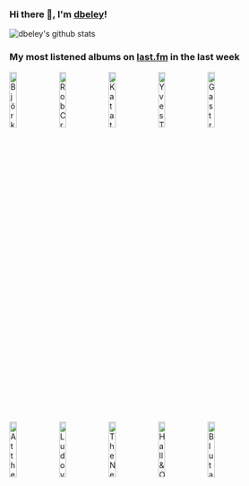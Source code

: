 ### Hi there 👋, I'm [dbeley](https://dbeley.ovh/en)!

![dbeley's github stats](https://github-readme-stats.vercel.app/api?username=dbeley)

### My most listened albums on [last.fm](https://www.last.fm/user/d_beley) in the last week

[<img src='https://lastfm.freetls.fastly.net/i/u/300x300/626a5e4029e3e3c3f2a6eabecbeed3d8.jpg' width='16%' height='16%' alt='Björk - Vespertine'>](https://www.last.fm/music/bj%25c3%25b6rk/vespertine)&nbsp;
[<img src='https://lastfm.freetls.fastly.net/i/u/300x300/8b11cb74c862bcd0098dd24948b25a9c.jpg' width='16%' height='16%' alt='Rob Crows Gloomy Place - Youre Doomed. Be Nice.'>](https://www.last.fm/music/rob%2bcrow%2527s%2bgloomy%2bplace/you%2527re%2bdoomed.%2bbe%2bnice.)&nbsp;
[<img src='https://lastfm.freetls.fastly.net/i/u/300x300/da469759803beb457286654ac471df72.png' width='16%' height='16%' alt='Katatonia - The Great Cold Distance'>](https://www.last.fm/music/katatonia/the%2bgreat%2bcold%2bdistance)&nbsp;
[<img src='https://lastfm.freetls.fastly.net/i/u/300x300/cbe5afb95fe9e91a830a3a669e5ae992.jpg' width='16%' height='16%' alt='Yves Tumor - Praise A Lord Who Chews But Which Does Not Consume; (Or Simply, Hot Between Worlds)'>](https://www.last.fm/music/yves%2btumor/praise%2ba%2blord%2bwho%2bchews%2bbut%2bwhich%2bdoes%2bnot%2bconsume%253b%2b%2528or%2bsimply%252c%2bhot%2bbetween%2bworlds%2529)&nbsp;
[<img src='https://lastfm.freetls.fastly.net/i/u/300x300/2ff252cef3cb480fa398fd3c33417893.jpg' width='16%' height='16%' alt='Gastr Del Sol - Crookt, Crackt, Or Fly'>](https://www.last.fm/music/gastr%2bdel%2bsol/crookt%252c%2bcrackt%252c%2bor%2bfly)&nbsp;
<br>
[<img src='https://lastfm.freetls.fastly.net/i/u/300x300/509a00756d5997721dc13f1578339f04.png' width='16%' height='16%' alt='At the Drive-In - Relationship of Command'>](https://www.last.fm/music/at%2bthe%2bdrive-in/relationship%2bof%2bcommand)&nbsp;
[<img src='https://lastfm.freetls.fastly.net/i/u/300x300/b3f6cae5a06241d3b9ad48480e4a9dea.png' width='16%' height='16%' alt='Ludovico Einaudi - Nightbook'>](https://www.last.fm/music/ludovico%2beinaudi/nightbook)&nbsp;
[<img src='https://lastfm.freetls.fastly.net/i/u/300x300/0081194fe0f04ebf8e9965d6abcf7b28.png' width='16%' height='16%' alt='The New Pornographers - Twin Cinema'>](https://www.last.fm/music/the%2bnew%2bpornographers/twin%2bcinema)&nbsp;
[<img src='https://lastfm.freetls.fastly.net/i/u/300x300/54537d0d8f61f5525ff1e8ffca8ca679.jpg' width='16%' height='16%' alt='Hall & Oates - Abandoned Luncheonette'>](https://www.last.fm/music/hall%2b%2526%2boates/abandoned%2bluncheonette)&nbsp;
[<img src='https://lastfm.freetls.fastly.net/i/u/300x300/ab31f2ff99d54a19a7227a9880a16700.jpg' width='16%' height='16%' alt='Blut aus Nord - MoRT'>](https://www.last.fm/music/blut%2baus%2bnord/mort)&nbsp;
<br>

